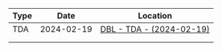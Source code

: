 | Type | Date | Location |
| ---- | ---- | ---- |
| TDA | 2024-02-19 | [DBL - TDA - (2024-02-19)](tda/DBL%20-%20TDA%20-%20(2024-02-19).md) |
|  |  |  |
|  |  |  |

